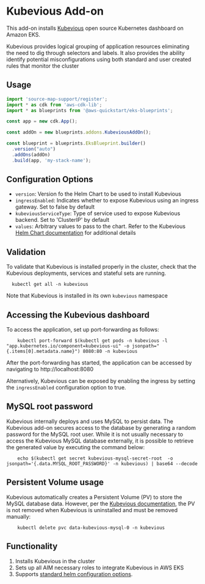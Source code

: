 # Kubevious Add-on

This add-on installs [Kubevious](https://github.com/kubevious/kubevious) open source Kubernetes dashboard on Amazon EKS.

Kubevious provides logical grouping of application resources eliminating the need to dig through selectors and labels. 
It also provides the ability identify potential misconfigurations using both standard and user created rules that 
monitor the cluster

## Usage

```typescript
import 'source-map-support/register';
import * as cdk from 'aws-cdk-lib';
import * as blueprints from '@aws-quickstart/eks-blueprints';

const app = new cdk.App();

const addOn = new blueprints.addons.KubeviousAddOn();

const blueprint = blueprints.EksBlueprint.builder()
  .version("auto")
  .addOns(addOn)
  .build(app, 'my-stack-name');
```

## Configuration Options

- `version`: Version fo the Helm Chart to be used to install Kubevious
- `ingressEnabled`: Indicates whether to expose Kubevious using an ingress gateway. Set to false by default
- `kubeviousServiceType`: Type of service used to expose Kubevious backend. Set to 'ClusterIP' by default
- `values`: Arbitrary values to pass to the chart. Refer to the Kubevious [Helm Chart documentation](https://github.com/kubevious/helm) for additional details

## Validation

To validate that Kubevious is installed properly in the cluster, check that the Kubevious deployments,
services and stateful sets are running.

```shell
  kubectl get all -n kubevious  
```
Note that Kubevious is installed in its own `kubevious` namespace

## Accessing the Kubevious dashboard

To access the application, set up port-forwarding as follows: 

```shell
    kubectl port-forward $(kubectl get pods -n kubevious -l "app.kubernetes.io/component=kubevious-ui" -o jsonpath="{.items[0].metadata.name}") 8080:80 -n kubevious  
```
After the port-forwarding has started, the application can be accessed by navigating to http://localhost:8080

Alternatively, Kubevious can be exposed by enabling the ingress by setting the `ingressEnabled` configuration option to true. 

## MySQL root password

Kubevious internally deploys and uses MySQL to persist data. The Kubevious add-on secures access to the database by generating a random password
for the MySQL root user. While it is not usually necessary to access the Kubevious MySQL database externally, it is possible to retrieve the 
generated value by executing the command below:

```shell
    echo $(kubectl get secret kubevious-mysql-secret-root  -o jsonpath='{.data.MYSQL_ROOT_PASSWORD}' -n kubevious) | base64 --decode
```

## Persistent Volume usage

Kubevious automatically creates a Persistent Volume (PV) to store the MySQL database data. However, per the [Kubevious
documentation](https://github.com/kubevious/helm#uninstalling-the-chart), the PV is not removed when Kubevious is 
uninstalled and must be removed manually:

```shell
    kubectl delete pvc data-kubevious-mysql-0 -n kubevious
```

## Functionality

1. Installs Kubevious in the cluster
2. Sets up all AIM necessary roles to integrate Kubevious in AWS EKS
3. Supports [standard helm configuration options](./index.md#standard-helm-add-on-configuration-options).
